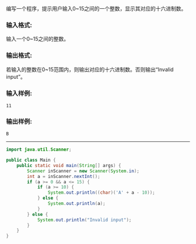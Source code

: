 编写一个程序，提示用户输入0~15之间的一个整数，显示其对应的十六进制数。

### 输入格式:

输入一个0~15之间的整数。

### 输出格式:

若输入的整数在0~15范围内，则输出对应的十六进制数。否则输出“Invalid input”。

### 输入样例:

```in
11
```

### 输出样例:

```out
B
```

***

```java
import java.util.Scanner;

public class Main {
	public static void main(String[] args) {
		Scanner inScanner = new Scanner(System.in);
		int a = inScanner.nextInt();
		if (a >= 0 && a <= 15) {
			if (a >= 10) {
				System.out.println((char)('A' + a - 10));
			} else {
				System.out.println(a);
			}
		} else {
			System.out.println("Invalid input");
		}
	}
}
```

